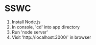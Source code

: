# SSWC

1. Install Node.js
2. In console, 'cd' into app directory
3. Run 'node server'
4. Visit 'http://localhost:3000/' in browser